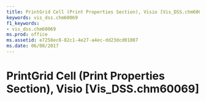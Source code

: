 ```yaml
---
title: PrintGrid Cell (Print Properties Section), Visio [Vis_DSS.chm60069]
keywords: vis_dss.chm60069
f1_keywords:
- vis_dss.chm60069
ms.prod: office
ms.assetid: e7258ec8-82c1-4e27-a4ec-dd23dcd01087
ms.date: 06/08/2017
---
```



# PrintGrid Cell (Print Properties Section), Visio [Vis_DSS.chm60069]


